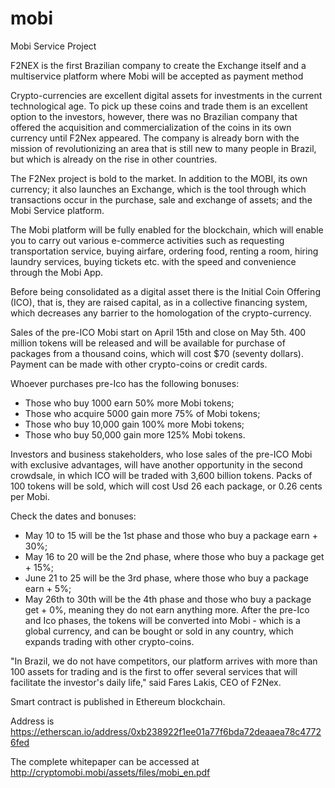 # mobi
Mobi Service Project

F2NEX is the first Brazilian company to create the Exchange itself and a multiservice platform where Mobi will be accepted as payment method

Crypto-currencies are excellent digital assets for investments in the current technological age. To pick up these coins and trade them is an excellent option to the investors, however, there was no Brazilian company that offered the acquisition and commercialization of the coins in its own currency until F2Nex appeared. The company is already born with the mission of revolutionizing an area that is still new to many people in Brazil, but which is already on the rise in other countries.

The F2Nex project is bold to the market. In addition to the MOBI, its own currency; it also launches an Exchange, which is the tool through which transactions occur in the purchase, sale and exchange of assets; and the Mobi Service platform.

The Mobi platform will be fully enabled for the blockchain, which will enable you to carry out various e-commerce activities such as requesting transportation service, buying airfare, ordering food, renting a room, hiring laundry services, buying tickets etc. with the speed and convenience through the Mobi App. 

Before being consolidated as a digital asset there is the Initial Coin Offering (ICO), that is, they are raised capital, as in a collective financing system, which decreases any barrier to the homologation of the crypto-currency.

Sales of the pre-ICO Mobi start on April 15th and close on May 5th. 400 million tokens will be released and will be available for purchase of packages from a thousand coins, which will cost $70 (seventy dollars). Payment can be made with other crypto-coins or credit cards.

Whoever purchases pre-Ico has the following bonuses:
- Those who buy 1000 earn 50% more Mobi tokens;
- Those who acquire 5000 gain more 75% of Mobi tokens;
- Those who buy 10,000 gain 100% more Mobi tokens;
- Those who buy 50,000 gain more 125% Mobi tokens.

Investors and business stakeholders, who lose sales of the pre-ICO Mobi with exclusive advantages, will have another opportunity in the second crowdsale, in which ICO will be traded with 3,600 billion tokens. Packs of 100 tokens will be sold, which will cost Usd 26 each package, or 0.26 cents per Mobi.

Check the dates and bonuses:
- May 10 to 15 will be the 1st phase and those who buy a package earn + 30%;
- May 16 to 20 will be the 2nd phase, where those who buy a package get + 15%;
- June 21 to 25 will be the 3rd phase, where those who buy a package earn + 5%;
- May 26th to 30th will be the 4th phase and those who buy a package get + 0%, meaning they do not earn anything more.
After the pre-Ico and Ico phases, the tokens will be converted into Mobi - which is a global currency, and can be bought or sold in any country, which expands trading with other crypto-coins.

"In Brazil, we do not have competitors, our platform arrives with more than 100 assets for trading and is the first to offer several services that will facilitate the investor's daily life," said Fares Lakis, CEO of F2Nex.

Smart contract is published in Ethereum blockchain.

Address is https://etherscan.io/address/0xb238922f1ee01a77f6bda72deaaea78c47726fed

The complete whitepaper can be accessed at http://cryptomobi.mobi/assets/files/mobi_en.pdf
